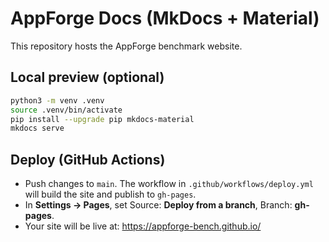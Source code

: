 # AppForge Docs (MkDocs + Material)

This repository hosts the AppForge benchmark website.

## Local preview (optional)
```bash
python3 -m venv .venv
source .venv/bin/activate
pip install --upgrade pip mkdocs-material
mkdocs serve
```

## Deploy (GitHub Actions)
- Push changes to `main`. The workflow in `.github/workflows/deploy.yml` will build the site and publish to `gh-pages`.
- In **Settings → Pages**, set Source: **Deploy from a branch**, Branch: **gh-pages**.
- Your site will be live at: https://appforge-bench.github.io/
